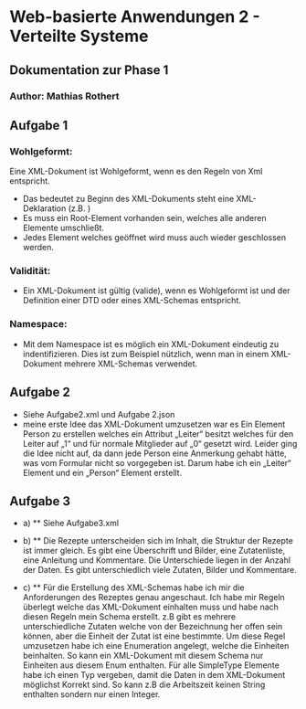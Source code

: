 # Web-basierte Anwendungen 2 - Verteilte Systeme

## Dokumentation zur Phase 1

### Author: Mathias Rothert

## Aufgabe 1

### Wohlgeformt:

Eine XML-Dokument ist Wohlgeformt, wenn es den Regeln von Xml entspricht. 
* Das bedeutet zu Beginn des XML-Dokuments steht eine XML-Deklaration 
(z.B. <?xml version="1.0"?>)
* Es muss ein Root-Element vorhanden sein, welches alle anderen Elemente umschließt.
* Jedes Element welches geöffnet wird muss auch wieder geschlossen werden.

### Validität:

* Ein XML-Dokument ist gültig (valide), wenn es Wohlgeformt ist und der Definition einer DTD oder eines XML-Schemas entspricht.

### Namespace:

* Mit dem Namespace ist es möglich ein XML-Dokument eindeutig zu indentifizieren.
Dies ist zum Beispiel nützlich, wenn man in einem XML-Dokument mehrere XML-Schemas verwendet. 

## Aufgabe 2

* Siehe Aufgabe2.xml und Aufgabe 2.json
* meine erste Idee das XML-Dokument umzusetzen war es Ein Element Person zu erstellen welches ein Attribut „Leiter“ besitzt welches für den Leiter auf „1“ und für normale Mitglieder auf „0“ gesetzt wird. Leider ging die Idee nicht auf, da dann jede Person eine Anmerkung gehabt hätte, was vom Formular nicht so vorgegeben ist. Darum habe ich ein „Leiter“ Element und ein „Person“ Element erstellt.

## Aufgabe 3
* a)
** Siehe Aufgabe3.xml
* b)
** Die Rezepte unterscheiden sich im Inhalt, die Struktur der Rezepte ist immer gleich.
Es gibt eine Überschrift und Bilder, eine Zutatenliste, eine Anleitung und Kommentare. Die Unterschiede liegen in der Anzahl der Daten. Es gibt unterschiedlich viele Zutaten, Bilder und Kommentare. 

* c)
** Für die Erstellung des XML-Schemas habe ich mir die Anforderungen des Rezeptes genau angeschaut. Ich habe mir Regeln überlegt welche das XML-Dokument einhalten muss und habe nach diesen Regeln mein Schema erstellt. 
z.B gibt es mehrere unterschiedliche Zutaten welche von der Bezeichnung her offen sein können, aber die Einheit der Zutat ist eine bestimmte. Um diese Regel umzusetzen habe ich eine Enumeration angelegt, welche die Einheiten beinhalten. So kann ein XML-Dokument mit diesem Schema nur Einheiten aus diesem Enum enthalten.
Für alle SimpleType Elemente habe ich einen Typ vergeben, damit die Daten in dem XML-Dokument möglichst Korrekt sind. So kann z.B die Arbeitszeit keinen String enthalten sondern nur einen Integer.
